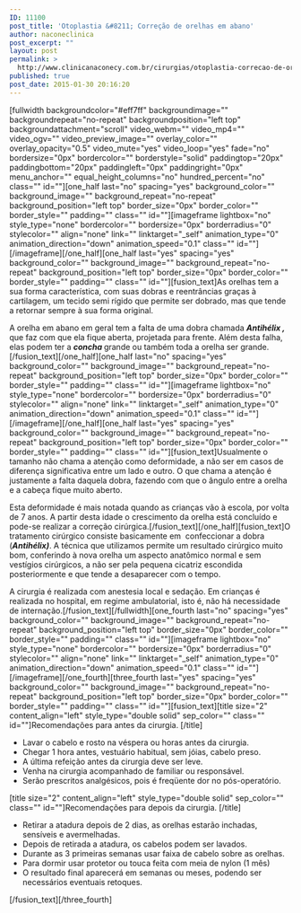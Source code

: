 ```yaml
---
ID: 11100
post_title: 'Otoplastia &#8211; Correção de orelhas em abano'
author: naconeclinica
post_excerpt: ""
layout: post
permalink: >
  http://www.clinicanaconecy.com.br/cirurgias/otoplastia-correcao-de-orelhas-em-abano/
published: true
post_date: 2015-01-30 20:16:20
---
```

[fullwidth backgroundcolor="#eff7ff" backgroundimage="" backgroundrepeat="no-repeat" backgroundposition="left top" backgroundattachment="scroll" video_webm="" video_mp4="" video_ogv="" video_preview_image="" overlay_color="" overlay_opacity="0.5" video_mute="yes" video_loop="yes" fade="no" bordersize="0px" bordercolor="" borderstyle="solid" paddingtop="20px" paddingbottom="20px" paddingleft="0px" paddingright="0px" menu_anchor="" equal_height_columns="no" hundred_percent="no" class="" id=""][one_half last="no" spacing="yes" background_color="" background_image="" background_repeat="no-repeat" background_position="left top" border_size="0px" border_color="" border_style="" padding="" class="" id=""][imageframe lightbox="no" style_type="none" bordercolor="" bordersize="0px" borderradius="0" stylecolor="" align="none" link="" linktarget="_self" animation_type="0" animation_direction="down" animation_speed="0.1" class="" id=""] <img alt="" src="http://www.clinicanaconecy.com.br/wp-content/uploads/2015/01/otoplastia01.jpg" />[/imageframe][/one_half][one_half last="yes" spacing="yes" background_color="" background_image="" background_repeat="no-repeat" background_position="left top" border_size="0px" border_color="" border_style="" padding="" class="" id=""][fusion_text]As orelhas tem a sua forma característica, com suas dobras e reentrâncias graças à cartilagem, um tecido semi rígido que permite ser dobrado, mas que tende a retornar sempre à sua forma original.

A orelha em abano em geral tem a falta de uma dobra chamada <strong><em>Antihélix , </em></strong>que faz com que ela fique aberta, projetada para frente. Além desta falha, elas podem ter a <strong><em>concha </em></strong>grande ou também toda a orelha ser grande.[/fusion_text][/one_half][one_half last="no" spacing="yes" background_color="" background_image="" background_repeat="no-repeat" background_position="left top" border_size="0px" border_color="" border_style="" padding="" class="" id=""][imageframe lightbox="no" style_type="none" bordercolor="" bordersize="0px" borderradius="0" stylecolor="" align="none" link="" linktarget="_self" animation_type="0" animation_direction="down" animation_speed="0.1" class="" id=""] <img alt="" src="http://www.clinicanaconecy.com.br/wp-content/uploads/2015/01/otoplastia02.jpg" />[/imageframe][/one_half][one_half last="yes" spacing="yes" background_color="" background_image="" background_repeat="no-repeat" background_position="left top" border_size="0px" border_color="" border_style="" padding="" class="" id=""][fusion_text]Usualmente o tamanho não chama a atenção como deformidade, a não ser em casos de diferença significativa entre um lado e outro. O que chama a atenção é justamente a falta daquela dobra, fazendo com que o ângulo entre a orelha e a cabeça fique muito aberto.

Esta deformidade é mais notada quando as crianças vão à escola, por volta de 7 anos. A partir desta idade o crescimento da orelha está concluído e pode-se realizar a correção cirúrgica.[/fusion_text][/one_half][fusion_text]O tratamento cirúrgico consiste basicamente em  confeccionar a dobra (<strong><em>Antihélix)</em></strong>. A técnica que utilizamos permite um resultado cirúrgico muito bom, conferindo à nova orelha um aspecto anatômico normal e sem vestígios cirúrgicos, a não ser pela pequena cicatriz escondida posteriormente e que tende a desaparecer com o tempo.

A cirurgia é realizada com anestesia local e sedação. Em crianças é realizada no hospital, em regime ambulatorial, isto é, não há necessidade de internação.[/fusion_text][/fullwidth][one_fourth last="no" spacing="yes" background_color="" background_image="" background_repeat="no-repeat" background_position="left top" border_size="0px" border_color="" border_style="" padding="" class="" id=""][imageframe lightbox="no" style_type="none" bordercolor="" bordersize="0px" borderradius="0" stylecolor="" align="none" link="" linktarget="_self" animation_type="0" animation_direction="down" animation_speed="0.1" class="" id=""] <img alt="" src="http://www.clinicanaconecy.com.br/wp-content/uploads/2015/01/otoplastia03.jpg" />[/imageframe][/one_fourth][three_fourth last="yes" spacing="yes" background_color="" background_image="" background_repeat="no-repeat" background_position="left top" border_size="0px" border_color="" border_style="" padding="" class="" id=""][fusion_text][title size="2" content_align="left" style_type="double solid" sep_color="" class="" id=""]Recomendações para antes da cirurgia. [/title]
<ul>
	<li>Lavar o cabelo e rosto na véspera ou horas antes da cirurgia.</li>
	<li>Chegar 1 hora antes, vestuário habitual, sem jóias, cabelo preso.</li>
	<li>A última refeição antes da cirurgia deve ser leve.</li>
	<li>Venha na cirurgia acompanhado de familiar ou responsável.</li>
	<li>Serão prescritos analgésicos, pois é freqüente dor no pós-operatório.</li>
</ul>
[title size="2" content_align="left" style_type="double solid" sep_color="" class="" id=""]Recomendações para depois da cirurgia. [/title]
<ul>
	<li>Retirar a atadura depois de 2 dias, as orelhas estarão inchadas, sensíveis e avermelhadas.</li>
	<li>Depois de retirada a atadura, os cabelos podem ser lavados.</li>
	<li>Durante as 3 primeiras semanas usar faixa de cabelo sobre as orelhas.</li>
	<li>Para dormir usar protetor ou touca feita com meia de nylon (1 mês)</li>
	<li>O resultado final aparecerá em semanas ou meses, podendo ser necessários eventuais retoques.</li>
</ul>
[/fusion_text][/three_fourth]